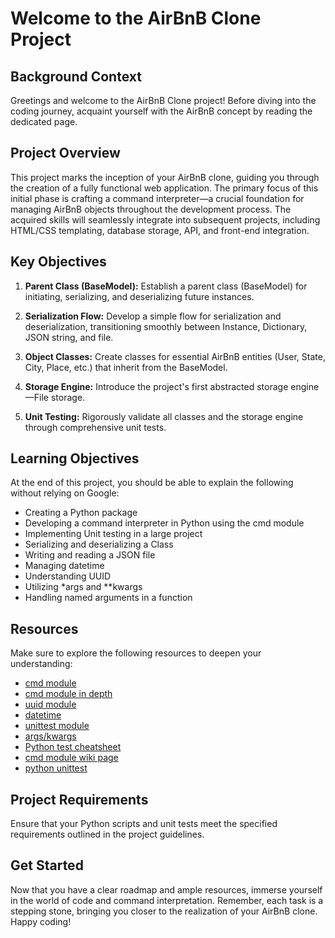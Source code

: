 # Welcome to the AirBnB Clone Project

## Background Context

Greetings and welcome to the AirBnB Clone project! Before diving into the coding journey, acquaint yourself with the AirBnB concept by reading the dedicated page.

## Project Overview

This project marks the inception of your AirBnB clone, guiding you through the creation of a fully functional web application. The primary focus of this initial phase is crafting a command interpreter—a crucial foundation for managing AirBnB objects throughout the development process. The acquired skills will seamlessly integrate into subsequent projects, including HTML/CSS templating, database storage, API, and front-end integration.

## Key Objectives

1. **Parent Class (BaseModel):** Establish a parent class (BaseModel) for initiating, serializing, and deserializing future instances.

2. **Serialization Flow:** Develop a simple flow for serialization and deserialization, transitioning smoothly between Instance, Dictionary, JSON string, and file.

3. **Object Classes:** Create classes for essential AirBnB entities (User, State, City, Place, etc.) that inherit from the BaseModel.

4. **Storage Engine:** Introduce the project's first abstracted storage engine—File storage.

5. **Unit Testing:** Rigorously validate all classes and the storage engine through comprehensive unit tests.

## Learning Objectives

At the end of this project, you should be able to explain the following without relying on Google:

- Creating a Python package
- Developing a command interpreter in Python using the cmd module
- Implementing Unit testing in a large project
- Serializing and deserializing a Class
- Writing and reading a JSON file
- Managing datetime
- Understanding UUID
- Utilizing *args and **kwargs
- Handling named arguments in a function

## Resources

Make sure to explore the following resources to deepen your understanding:

- [cmd module](https://intranet.alxswe.com/rltoken/8ecCwE6veBmm3Nppw4hz5A)
- [cmd module in depth](https://intranet.alxswe.com/rltoken/uEy4RftSdKypoig9NFTvCg)
- [uuid module](https://intranet.alxswe.com/rltoken/KfL9TqwdI69W6ttG6gTPPQ)
- [datetime](https://intranet.alxswe.com/rltoken/1d8I3jSKgnYAtA1IZfEDpA)
- [unittest module](https://intranet.alxswe.com/rltoken/IlFiMB8UmqBG2CxA0AD3jA)
- [args/kwargs](https://intranet.alxswe.com/rltoken/C_a0EKbtvKdMcwIAuSIZng)
- [Python test cheatsheet](https://intranet.alxswe.com/rltoken/tgNVrKKzlWgS4dfl3mQklw)
- [cmd module wiki page](https://intranet.alxswe.com/rltoken/EvcaH9uTLlauxuw03WnkOQ)
- [python unittest](https://intranet.alxswe.com/rltoken/begh14KQA-3ov29KvD_HvA)

## Project Requirements

Ensure that your Python scripts and unit tests meet the specified requirements outlined in the project guidelines.

## Get Started

Now that you have a clear roadmap and ample resources, immerse yourself in the world of code and command interpretation. Remember, each task is a stepping stone, bringing you closer to the realization of your AirBnB clone. Happy coding!
